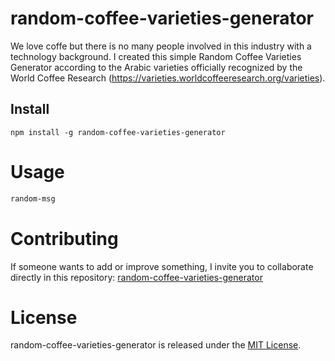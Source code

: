 # random-coffee-varieties-generator

We love coffe but there is no many people involved in this industry with a technology background. I created this simple Random Coffee Varieties Generator according to the Arabic varieties officially recognized by the World Coffee Research (https://varieties.worldcoffeeresearch.org/varieties).

## Install

```npm
npm install -g random-coffee-varieties-generator
```

# Usage

```bash
random-msg
```

# Contributing

If someone wants to add or improve something, I invite you to collaborate directly in this repository: [random-coffee-varieties-generator](https://github.com/JuanB2019/random-coffee-varieties-generator)

# License

random-coffee-varieties-generator is released under the [MIT License](https://opensource.org/licenses/MIT).
